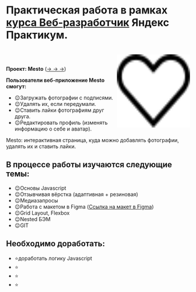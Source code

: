 # Практическая работа в рамках [курса Веб‑разработчик](https://practicum.yandex.ru/web/) Яндекс Практикум.

<br/>

<img align="right" src="./src/images/grid-card-heart.svg" alt="иконка сердца" height="200" width="200">

<br/>

**Проект: Mesto** ([&rarr; &rarr; &rarr;](https://jsapro.github.io/mesto/))

**Пользователи веб-приложение Mesto смогут:**
+ :wink:Загружать фотографии с подписями.
+ :wink:Удалять их, если передумали.
+ :wink:Ставить лайки фотографиям друг друга.
+ :wink:Редактировать профиль (изменять информацию о себе и аватар).

Mesto: интерактивная страница, куда можно добавлять фотографии, удалять их и ставить лайки.

## В процессе работы изучаются следующие темы:
- :wink:Основы Javascript
- :wink:Отзывчивая вёрстка (адаптивная + резиновая)
- :wink:Медиазапросы
- :wink:Работа с макетом в Figma ([Ссылка на макет в Figma](https://www.figma.com/file/2cn9N9jSkmxD84oJik7xL7/JavaScript.-Sprint-4?node-id=0%3A1))
- :wink:Grid Layout, Flexbox
- :wink:Nested БЭМ
- :wink:GIT

## Необходимо доработать:

- :star:доработать логику Javascript
- :star:
- :star:
- :star:
